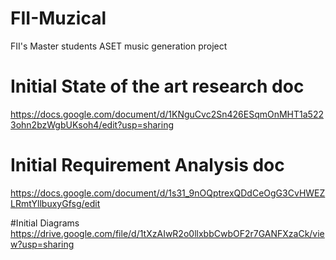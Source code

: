 # FII-Muzical
FII's Master students ASET music generation project
# Initial State of the art research doc
https://docs.google.com/document/d/1KNguCvc2Sn426ESqmOnMHT1a5223ohn2bzWgbUKsoh4/edit?usp=sharing

# Initial Requirement Analysis doc
https://docs.google.com/document/d/1s31_9nOQptrexQDdCeOgG3CvHWEZLRmtYllbuxyGfsg/edit

#Initial Diagrams
https://drive.google.com/file/d/1tXzAIwR2o0llxbbCwbOF2r7GANFXzaCk/view?usp=sharing